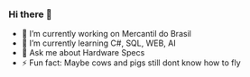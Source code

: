 ### Hi there 👋

<!--
**GuilhermoCampos/GuilhermoCampos** is a ✨ _special_ ✨ repository because its `README.md` (this file) appears on your GitHub profile.

Here are some ideas to get you started:

- 👯 I’m looking to collaborate on ...
- 🤔 I’m looking for help with ...
- 📫 How to reach me: ...
- 😄 Pronouns: ...
-->
- 🔭 I’m currently working on Mercantil do Brasil
- 🌱 I’m currently learning C#, SQL, WEB, AI
- 💬 Ask me about Hardware Specs
- ⚡ Fun fact: Maybe cows and pigs still dont know how to fly

